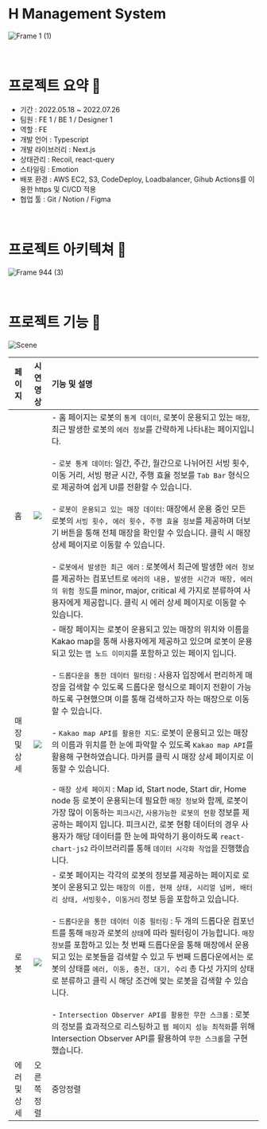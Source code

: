 # H Management System 

![Frame 1 (1)](https://github.com/zinukk/Mobile_H_Management_System/assets/97172321/c7545a1b-e97f-4d66-8237-d3c9517c6f5d)

<br>

# 프로젝트 요약 🤖

- 기간 : 2022.05.18 ~ 2022.07.26
- 팀원 : FE 1 / BE 1 / Designer 1
- 역할 : FE
- 개발 언어 : Typescript
- 개발 라이브러리 : Next.js
- 상태관리 : Recoil, react-query
- 스타일링 : Emotion
- 배포 환경 : AWS EC2, S3, CodeDeploy, Loadbalancer, Gihub Actions를 이용한 https 및 CI/CD 적용
- 협업 툴 : Git / Notion / Figma

<br>

# 프로젝트 아키텍쳐 🤖

![Frame 944 (3)](https://github.com/zinukk/Mobile_H_Management_System/assets/97172321/32e861dc-d29d-4e75-b5bf-44b8d36d74bf)

<br>

# 프로젝트 기능 🤖

![Scene](https://github.com/zinukk/Mobile_H_Management_System/assets/97172321/a7fb80ae-2fd8-402a-8401-b9645c3542c0)

|페이지|시연 영상|기능 및 설명|
|:---:|:---:|:---|
|홈|<img src="https://github.com/zinukk/Mobile_H_Management_System/assets/97172321/d8f23c10-bbd4-4000-94c0-808a2749c2d8" />|- 홈 페이지는 로봇의 `통계 데이터`, 로봇이 운용되고 있는 `매장`, 최근 발생한 로봇의 `에러 정보`를 간략하게 나타내는 페이지입니다. <br> <br> - `로봇 통계 데이터`: 일간, 주간, 월간으로 나뉘어진 서빙 횟수, 이동 거리, 서빙 평균 시간, 주행 효율 정보를 `Tab Bar` 형식으로 제공하여 쉽게 UI를 전환할 수 있습니다. <br> <br> - `로봇이 운용되고 있는 매장 데이터`: 매장에서 운용 중인 모든 로봇의 `서빙 횟수, 에러 횟수, 주행 효율 정보`를 제공하며 더보기 버튼을 통해 전체 매장을 확인할 수 있습니다. 클릭 시 매장 상세 페이지로 이동할 수 있습니다. <br> <br> - `로봇에서 발생한 최근 에러` : 로봇에서 최근에 발생한 `에러 정보`를 제공하는 컴포넌트로 `에러의 내용, 발생한 시간과 매장, 에러의 위험 정도`를 minor, major, critical 세 가지로 분류하여 사용자에게 제공합니다. 클릭 시 에러 상세 페이지로 이동할 수 있습니다.|
|매장 및 상세|<img src="https://github.com/zinukk/Mobile_H_Management_System/assets/97172321/017cb73c-aef0-4221-af29-52356aea1cf1" />|- 매장 페이지는 로봇이 운용되고 있는 매장의 위치와 이름을 Kakao map을 통해 사용자에게 제공하고 있으며 로봇이 운용되고 있는 `맵 노드 이미지`를 포함하고 있는 페이지 입니다. <br> <br> - `드롭다운을 통한 데이터 필터링` : 사용자 입장에서 편리하게 매장을 검색할 수 있도록 드롭다운 형식으로 페이지 전환이 가능하도록 구현했으며 이를 통해 검색하고자 하는 매장으로 이동할 수 있습니다. <br> <br> - `Kakao map API를 활용한 지도`: 로봇이 운용되고 있는 매장의 이름과 위치를 한 눈에 파악할 수 있도록 `Kakao map API`를 활용해 구현하였습니다. 마커를 클릭 시 매장 상세 페이지로 이동할 수 있습니다. <br> <br> - `매장 상세 페이지` : Map id, Start node, Start dir, Home node 등 로봇이 운용되는데 필요한 `매장 정보`와 함께, 로봇이 가장 많이 이동하는 `피크시간`, `사용가능한 로봇의 현황` 정보를 제공하는 페이지 입니다. 피크시간, 로봇 현황 데이터의 경우 사용자가 해당 데이터를 한 눈에 파악하기 용이하도록 `react-chart-js2` 라이브러리를 통해 `데이터 시각화 작업`을 진행했습니다.| 
|로봇|<img src="https://github.com/zinukk/Mobile_H_Management_System/assets/97172321/a22594fb-afcb-4ec0-8918-589af225bb50" />|- 로봇 페이지는 각각의 로봇의 정보를 제공하는 페이지로 로봇이 운용되고 있는 `매장의 이름, 현재 상태, 시리얼 넘버, 배터리 상태, 서빙횟수, 이동거리` 정보 등을 포함하고 있습니다. <br> <br> - `드롭다운을 통한 데이터 이중 필터링` : 두 개의 드롭다운 컴포넌트를 통해 `매장`과 로봇의 `상태`에 따라 필터링이 가능합니다. `매장 정보`를 포함하고 있는 첫 번째 드롭다운을 통해 매장에서 운용되고 있는 로봇들을 검색할 수 있고 두 번째 드롭다운에서는 로봇의 상태를 `에러, 이동, 충전, 대기, 수리` 총 다섯 가지의 상태로 분류하고 클릭 시 해당 조건에 맞는 로봇을 검색할 수 있습니다. <br> <br> - `Intersection Observer API를 활용한 무한 스크롤` : 로봇의 정보를 효과적으로 리스팅하고 `웹 페이지 성능 최적화`를 위해 Intersection Observer API를 활용하여 `무한 스크롤`을 구현했습니다.|
|에러 및 상세|오른쪽정렬|중앙정렬|
